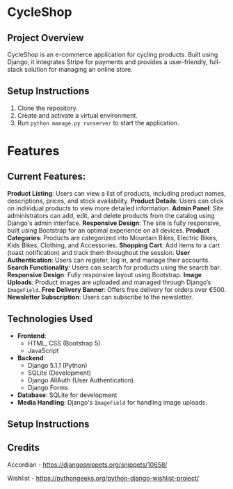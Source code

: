 # CycleShop

## Project Overview
CycleShop is an e-commerce application for cycling products. Built using Django, it integrates Stripe for payments and provides a user-friendly, full-stack solution for managing an online store.

## Setup Instructions
1. Clone the repository.
2. Create and activate a virtual environment.
3. Run `python manage.py runserver` to start the application.

# Features

## Current Features:

**Product Listing**: Users can view a list of products, including product names, descriptions, prices, and stock availability.
**Product Details**: Users can click on individual products to view more detailed information.
**Admin Panel**: Site administrators can add, edit, and delete products from the catalog using Django's admin interface.
**Responsive Design**: The site is fully responsive, built using Bootstrap for an optimal experience on all devices.
**Product Categories**: Products are categorized into Mountain Bikes, Electric Bikes, Kids Bikes, Clothing, and Accessories.
**Shopping Cart**: Add items to a cart (toast notification) and track them throughout the session.
**User Authentication**: Users can register, log in, and manage their accounts.
**Search Functionality**: Users can search for products using the search bar.
**Responsive Design**: Fully responsive layout using Bootstrap.
**Image Uploads**: Product images are uploaded and managed through Django’s `ImageField`.
**Free Delivery Banner**: Offers free delivery for orders over €500.
**Newsletter Subscription**: Users can subscribe to the newsletter.


## Technologies Used

- **Frontend**: 
  - HTML, CSS (Bootstrap 5)
  - JavaScript
- **Backend**:
  - Django 5.1.1 (Python)
  - SQLite (Development)
  - Django AllAuth (User Authentication)
  - Django Forms
- **Database**: SQLite for development
- **Media Handling**: Django's `ImageField` for handling image uploads.

## Setup Instructions

## Credits

Accordian - https://djangosnippets.org/snippets/10658/

Wishlist - https://pythongeeks.org/python-django-wishlist-project/

